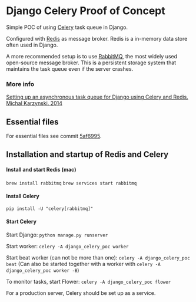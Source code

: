 # Django Celery Proof of Concept

Simple POC of using [Celery](https://docs.celeryproject.org/en/stable/index.html) task queue in Django.

Configured with [Redis](https://redis.io) as message broker. Redis is a in-memory data store often used in Django.

A more recommended setup is to use [RabbitMQ](https://www.rabbitmq.com), the most widely used open-source message broker.
This is a persistent storage system that maintains the task queue even if the server crashes.

### More info

[Setting up an asynchronous task queue for Django using Celery and Redis. Michal Karzynski. 2014](http://michal.karzynski.pl/blog/2014/05/18/setting-up-an-asynchronous-task-queue-for-django-using-celery-redis/)

## Essential files

For essential files see commit [5af6995](https://github.com/jontingvold/django-celery-poc/commit/5af69952d6fe28b7204bf3081137e01f3aaacc04).

## Installation and startup of Redis and Celery

#### Install and start Redis (mac)

`brew install rabbitmq`
`brew services start rabbitmq`

#### Install Celery

`pip install -U "celery[rabbitmq]"`

#### Start Celery

Start Django:
`python manage.py runserver`

Start worker:
`celery -A django_celery_poc worker`

Start beat worker (can not be more than one):
`celery -A django_celery_poc beat`
(Can also be started together with a worker with `celery -A django_celery_poc worker -B`)

To monitor tasks, start Flower:
`celery -A django_celery_poc flower`

For a production server, Celery should be set up as a service.
